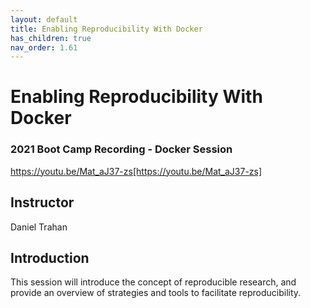 ```yaml
---
layout: default
title: Enabling Reproducibility With Docker
has_children: true
nav_order: 1.61
---
```


# Enabling Reproducibility With Docker

### 2021 Boot Camp Recording - Docker Session
https://youtu.be/Mat_aJ37-zs[https://youtu.be/Mat_aJ37-zs]

## Instructor
Daniel Trahan

## Introduction

This session will introduce the concept of reproducible research, and provide an overview of strategies and tools to facilitate reproducibility. 
